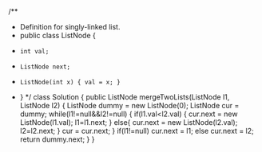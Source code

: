 /**
 * Definition for singly-linked list.
 * public class ListNode {
 *     int val;
 *     ListNode next;
 *     ListNode(int x) { val = x; }
 * }
 */
class Solution {
    public ListNode mergeTwoLists(ListNode l1, ListNode l2) {
        ListNode dummy = new ListNode(0);
        ListNode cur = dummy;
        while(l1!=null&&l2!=null)
        {
            if(l1.val<l2.val)
            {
                cur.next = new  ListNode(l1.val);
                l1=l1.next;
            }
            else{
               cur.next = new  ListNode(l2.val);
                l2=l2.next;
            }
            cur = cur.next;
        }
        if(l1!=null) cur.next = l1;
        else cur.next = l2;
        return dummy.next;
    }
}
